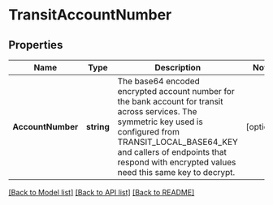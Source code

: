 # TransitAccountNumber

## Properties

Name | Type | Description | Notes
------------ | ------------- | ------------- | -------------
**AccountNumber** | **string** | The base64 encoded encrypted account number for the bank account for transit across services. The symmetric key used is configured from TRANSIT_LOCAL_BASE64_KEY and callers of endpoints that respond with encrypted values need this same key to decrypt.  | [optional] 

[[Back to Model list]](../README.md#documentation-for-models) [[Back to API list]](../README.md#documentation-for-api-endpoints) [[Back to README]](../README.md)



